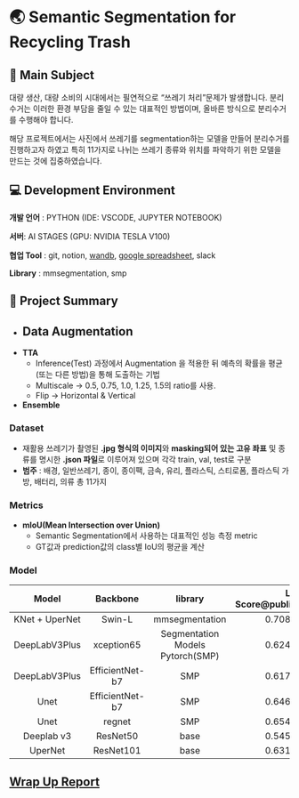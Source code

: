 # 🌏 Semantic Segmentation for Recycling Trash

## 🎇 Main Subject
대량 생산, 대량 소비의 시대에서는 필연적으로 “쓰레기 처리”문제가 발생합니다. 분리 수거는 이러한 환경 부담을 줄일 수 있는 대표적인 방법이며, 올바른 방식으로 분리수거를 수행해야 합니다.

해당 프로젝트에서는 사진에서 쓰레기를 segmentation하는 모델을 만들어 분리수거를 진행하고자 하였고 특히 11가지로 나뉘는 쓰레기 종류와 위치를 파악하기 위한 모델을 만드는 것에 집중하였습니다.

## 💻 Development Environment
**개발 언어** : PYTHON (IDE: VSCODE, JUPYTER NOTEBOOK)

**서버**: AI STAGES (GPU: NVIDIA TESLA V100)

**협업 Tool** : git, notion, [wandb](https://wandb.ai/cv-3-bitcoin), [google spreadsheet](https://docs.google.com/spreadsheets/d/174jHw0l98ar1yy-vPYu4Vh6XP_bMv1H1/edit#gid=1619052354), slack

**Library** : mmsegmentation, smp 

## 🌿 Project Summary
  - **Data Augmentation**
    - 
  - **TTA**
    - Inference(Test) 과정에서 Augmentation 을 적용한 뒤 예측의 확률을 평균(또는 다른 방법)을 통해 도출하는 기법
    - Multiscale → 0.5, 0.75, 1.0, 1.25, 1.5의 ratio를 사용.
    - Flip → Horizontal & Vertical
  - **Ensemble**

### Dataset
  - 재활용 쓰레기가 촬영된 **.jpg 형식의 이미지**와 **masking되어 있는 고유 좌표** 및 종류를 명시한 **.json 파일**로 이루어져 있으며 각각 train, val, test로 구분
  - **범주** : 배경, 일반쓰레기, 종이, 종이팩, 금속, 유리, 플라스틱, 스티로폼, 플라스틱 가방, 배터리, 의류 총 11가지
### Metrics
  - **mIoU(Mean Intersection over Union)**
    - Semantic Segmentation에서 사용하는 대표적인 성능 측정 metric
    - GT값과 prediction값의 class별 IoU의 평균을 계산
### Model
|Model|Backbone|library|LB Score@public|LB Score@private|
|:---:|:---:|:---:|---:|---:|
|KNet + UperNet|Swin-L|mmsegmentation|0.7083|0.7245|
|DeepLabV3Plus|xception65|Segmentation Models Pytorch(SMP)|0.6249|0.6102|
|DeepLabV3Plus|EfficientNet-b7|SMP|0.6173|0.5755|
|Unet|EfficientNet-b7|SMP|0.6463|0.6429|
|Unet|regnet|SMP|0.6548|0.6265|
|Deeplab v3|ResNet50|base|0.5454|0.5225|
|UperNet|ResNet101|base|0.6319|0.5839|

## [Wrap Up Report](https://sand-bobolink-9c4.notion.site/Wrap-Up-4a59a89080a34b9b91c1ec0cc5ad8d40)
